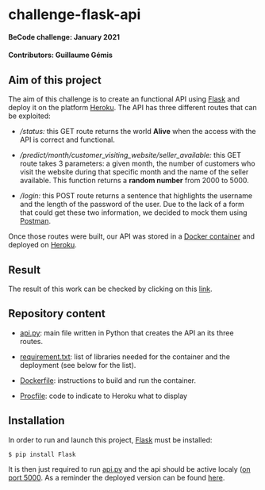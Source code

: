 # challenge-flask-api

#### BeCode challenge: January 2021

#### Contributors: Guillaume Gémis

## Aim of this project

The aim of this challenge is to create an functional API using [Flask](https://flask.palletsprojects.com/en/1.1.x/ "Title") and deploy it on the platform [Heroku](https://www.heroku.com/ "Title"). 
The API has three different routes that can be exploited: 

- */status:* this GET route returns the world **Alive** when the access with the API is correct and functional.

- */predict/month/customer_visiting_website/seller_available:* this GET route takes 3 parameters: a given month, the number of customers who visit the website during that specific month and the name of the seller available. This function returns a **random number** from 2000 to 5000. 

- */login:* this POST route returns a sentence that highlights the username and the length of the password of the user. Due to the lack of a form that could get these two information, we decided to mock them using [Postman](https://www.postman.com/ "Title"). 

Once those routes were built, our API was stored in a [Docker container](https://www.docker.com/ "Title") and deployed on [Heroku](https://www.heroku.com/ "Title").

## Result

The result of this work can be checked by clicking on this [link](https://challenge-flask-api-guigem.herokuapp.com/status "Title"). 

## Repository content

- [api.py](./api.py "Title"): main file written in Python that creates the API an its three routes.

- [requirement.txt](./requirement.txt "Title"): list of libraries needed for the container and the deployment (see below for the list).

- [Dockerfile](./Dockerfile "Title"): instructions to build and run the container.

- [Procfile](./Procfile "Title"): code to indicate to Heroku what to display

## Installation 

In order to run and launch this project, [Flask](https://flask.palletsprojects.com/en/1.1.x/ "Title") must be installed: 
```
$ pip install Flask 
```
It is then just required to run [api.py](./api.py "Title") and the api should be active localy ([on port 5000](127.0.0.1:5000/status "Title").
As a reminder the deployed version can be found [here](https://challenge-flask-api-guigem.herokuapp.com/status "Title").




